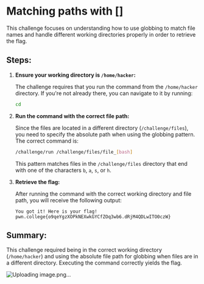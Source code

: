 # Matching paths with []

This challenge focuses on understanding how to use globbing to match file names and handle different working directories properly in order to retrieve the flag.

## Steps:

1. **Ensure your working directory is `/home/hacker`:**

    The challenge requires that you run the command from the `/home/hacker` directory. If you're not already there, you can navigate to it by running:

    ```bash
    cd
    ```

2. **Run the command with the correct file path:**

    Since the files are located in a different directory (`/challenge/files`), you need to specify the absolute path when using the globbing pattern. The correct command is:

    ```bash
    /challenge/run /challenge/files/file_[bash]
    ```

    This pattern matches files in the `/challenge/files` directory that end with one of the characters `b`, `a`, `s`, or `h`.

3. **Retrieve the flag:**

    After running the command with the correct working directory and file path, you will receive the following output:

    ```
    You got it! Here is your flag!
    pwn.college{o9qeYgzXOPkNEXwkGYCfZOq3wb6.dRjM4QDLwITO0czW}
    ```

## Summary:

This challenge required being in the correct working directory (`/home/hacker`) and using the absolute file path for globbing when files are in a different directory. Executing the command correctly yields the flag.

![Uploading image.png…]()
